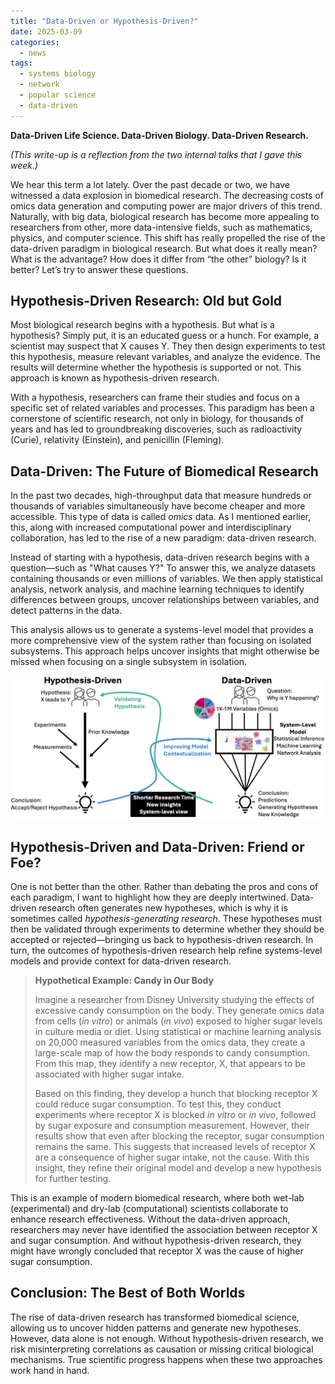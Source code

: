 ```yaml
---
title: "Data-Driven or Hypothesis-Driven?"
date: 2025-03-09
categories:
  - news
tags:
  - systems biology
  - network
  - popular science
  - data-driven
---
```



<strong>Data-Driven Life Science. Data-Driven Biology. Data-Driven Research.</strong>

<p><em>(This write-up is a reflection from the two internal talks that I gave this week.)</em></p>

<p>We hear this term a lot lately. Over the past decade or two, we have witnessed a data explosion in biomedical research. The decreasing costs of omics data generation and computing power are major drivers of this trend. Naturally, with big data, biological research has become more appealing to researchers from other, more data-intensive fields, such as mathematics, physics, and computer science. This shift has really propelled the rise of the data-driven paradigm in biological research. But what does it really mean? What is the advantage? How does it differ from “the other” biology? Is it better? Let’s try to answer these questions.</p>

<h2>Hypothesis-Driven Research: Old but Gold</h2>

<p>Most biological research begins with a hypothesis. But what is a hypothesis? Simply put, it is an educated guess or a hunch. For example, a scientist may suspect that X causes Y. They then design experiments to test this hypothesis, measure relevant variables, and analyze the evidence. The results will determine whether the hypothesis is supported or not. This approach is known as hypothesis-driven research.</p>

<p>With a hypothesis, researchers can frame their studies and focus on a specific set of related variables and processes. This paradigm has been a cornerstone of scientific research, not only in biology, for thousands of years and has led to groundbreaking discoveries, such as radioactivity (Curie), relativity (Einstein), and penicillin (Fleming).</p>

<h2>Data-Driven: The Future of Biomedical Research</h2>

<p>In the past two decades, high-throughput data that measure hundreds or thousands of variables simultaneously have become cheaper and more accessible. This type of data is called <em>omics</em> data. As I mentioned earlier, this, along with increased computational power and interdisciplinary collaboration, has led to the rise of a new paradigm: data-driven research.</p>

<p>Instead of starting with a hypothesis, data-driven research begins with a question—such as "What causes Y?" To answer this, we analyze datasets containing thousands or even millions of variables. We then apply statistical analysis, network analysis, and machine learning techniques to identify differences between groups, uncover relationships between variables, and detect patterns in the data.</p>

<p>This analysis allows us to generate a systems-level model that provides a more comprehensive view of the system rather than focusing on isolated subsystems. This approach helps uncover insights that might otherwise be missed when focusing on a single subsystem in isolation.</p>

<p align="center">
  <img src="https://raw.githubusercontent.com/muharif/PersonalBlog/master/assets/images/HDvsDD.png">
</p>

<h2>Hypothesis-Driven and Data-Driven: Friend or Foe?</h2>

<p>One is not better than the other. Rather than debating the pros and cons of each paradigm, I want to highlight how they are deeply intertwined. Data-driven research often generates new hypotheses, which is why it is sometimes called <em>hypothesis-generating research</em>. These hypotheses must then be validated through experiments to determine whether they should be accepted or rejected—bringing us back to hypothesis-driven research. In turn, the outcomes of hypothesis-driven research help refine systems-level models and provide context for data-driven research.</p>

<blockquote>
  <p><strong>Hypothetical Example: Candy in Our Body</strong></p>
  <p>Imagine a researcher from Disney University studying the effects of excessive candy consumption on the body. They generate omics data from cells (<em>in vitro</em>) or animals (<em>in vivo</em>) exposed to higher sugar levels in culture media or diet. Using statistical or machine learning analysis on 20,000 measured variables from the omics data, they create a large-scale map of how the body responds to candy consumption. From this map, they identify a new receptor, X, that appears to be associated with higher sugar intake.</p>

  <p>Based on this finding, they develop a hunch that blocking receptor X could reduce sugar consumption. To test this, they conduct experiments where receptor X is blocked <em>in vitro</em> or <em>in vivo</em>, followed by sugar exposure and consumption measurement. However, their results show that even after blocking the receptor, sugar consumption remains the same. This suggests that increased levels of receptor X are a consequence of higher sugar intake, not the cause. With this insight, they refine their original model and develop a new hypothesis for further testing.</p>
</blockquote>

<p>This is an example of modern biomedical research, where both wet-lab (experimental) and dry-lab (computational) scientists collaborate to enhance research effectiveness. Without the data-driven approach, researchers may never have identified the association between receptor X and sugar consumption. And without hypothesis-driven research, they might have wrongly concluded that receptor X was the cause of higher sugar consumption.</p>

<h2>Conclusion: The Best of Both Worlds</h2>

<p>The rise of data-driven research has transformed biomedical science, allowing us to uncover hidden patterns and generate new hypotheses. However, data alone is not enough. Without hypothesis-driven research, we risk misinterpreting correlations as causation or missing critical biological mechanisms. True scientific progress happens when these two approaches work hand in hand.</p>
